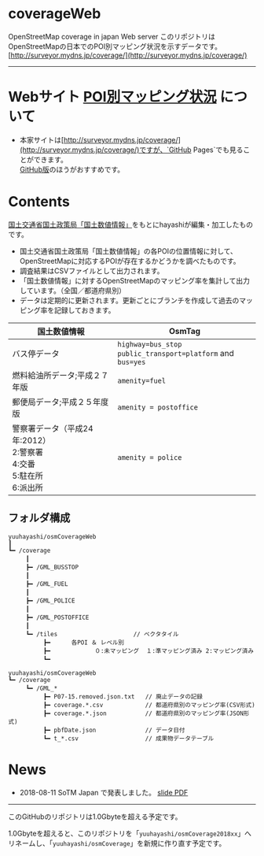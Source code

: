 # coverageWeb
OpenStreetMap coverage in japan Web server
このリポジトリは OpenStreetMapの日本でのPOI別マッピング状況を示すデータです。
 [http://surveyor.mydns.jp/coverage/](http://surveyor.mydns.jp/coverage/)
 
----------
 
# Webサイト [POI別マッピング状況](https://yuuhayashi.github.io/coverageWeb) について

 * 本家サイトは[http://surveyor.mydns.jp/coverage/](http://surveyor.mydns.jp/coverage/)ですが、`GitHub Pages`でも見ることができます。  
[GitHub版](https://yuuhayashi.github.io/coverageWeb)のほうがおすすめです。



# Contents

[国土交通省国土政策局「国土数値情報」](http://nlftp.mlit.go.jp/ksj/gmlold/index.html)をもとにhayashiが編集・加工したものです。

* 国土交通省国土政策局「国土数値情報」の各POIの位置情報に対して、OpenStreetMapに対応するPOIが存在するかどうかを調べたものです。
* 調査結果はCSVファイルとして出力されます。
* 「国土数値情報」に対するOpenStreetMapのマッピング率を集計して出力しています。（全国／都道府県別）
* データは定期的に更新されます。更新ごとにブランチを作成して過去のマッピング率を記録しておきます。

| 国土数値情報 | OsmTag |
| ----------- | ---------- |
| バス停データ | `highway=bus_stop`<br/>`public_transport=platform` and `bus=yes` |
| 燃料給油所データ;平成２７年版 | `amenity=fuel` |
| 郵便局データ;平成２５年度版 | `amenity = postoffice` |
| 警察署データ（平成24年:2012）<br/>2:警察署<br/>4:交番<br/>5:駐在所<br/>6:派出所 | `amenity = police` |


## フォルダ構成

```
yuuhayashi/osmCoverageWeb
┃
┗━ /coverage
　　　┃
　　　┣━ /GML_BUSSTOP
　　　┃
　　　┣━ /GML_FUEL
　　　┃
　　　┣━ /GML_POLICE
　　　┃
　　　┣━ /GML_POSTOFFICE
　　　┃
　　　┗━ /tiles　　　　　　　　　　　　　// ベクタタイル
　　　　　　┣━ 　　　各POI ＆ レベル別　　　　　　　　　　
　　　　　　┣━ 　　　　　　　０:未マッピング  １:準マッピング済み 2:マッピング済み
　　　　　　┗━ 
```

```
yuuhayashi/osmCoverageWeb
┗━ /coverage
　　　┗━ /GML_*
　　　　　　┣━ P07-15.removed.json.txt   // 廃止データの記録
　　　　　　┣━ coverage.*.csv       　　　// 都道府県別のマッピング率(CSV形式)
　　　　　　┣━ coverage.*.json      　　　// 都道府県別のマッピング率(JSON形式)
　　　　　　┣━ pbfDate.json         　　　// データ日付
　　　　　　┗━ t_*.csv              　　　// 成果物データテーブル
```



# News

* 2018-08-11 SoTM Japan で発表しました。
  [slide PDF](SoTMjp20180810.pdf)

--------

このGitHubのリポジトリは1.0Gbyteを超える予定です。

1.0Gbyteを超えると、このリポジトリを「`yuuhayashi/osmCoverage2018xx`」へリネームし、「`yuuhayashi/osmCoverage`」を新規に作り直す予定です。
